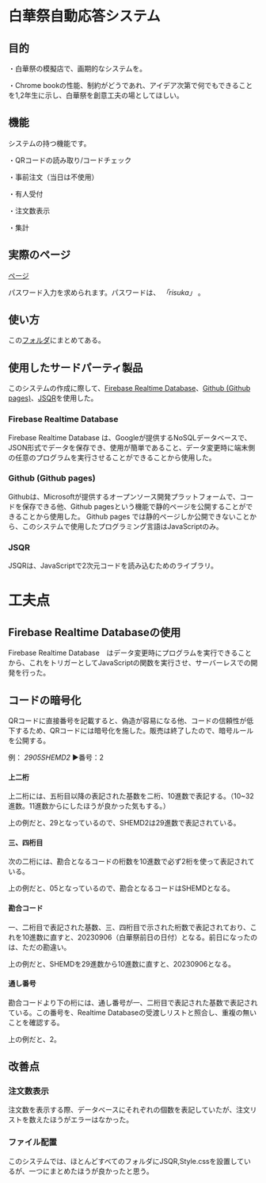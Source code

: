 # 白華祭自動応答システム
## 目的
・白華祭の模擬店で、画期的なシステムを。

・Chrome bookの性能、制約がどうであれ、アイデア次第で何でもできることを1,2年生に示し、白華祭を創意工夫の場としてほしい。

## 機能
システムの持つ機能です。

・QRコードの読み取り/コードチェック

・事前注文（当日は不使用）

・有人受付

・注文数表示

・集計

## 実際のページ
[ページ](https://gobousei.github.io/hakkasai)

パスワード入力を求められます。パスワードは、 *「risuka」* 。

## 使い方
この[フォルダ](https://github.com/Gobousei/hakkasai/tree/main/how-to-use)にまとめてある。

## 使用したサードパーティ製品
このシステムの作成に際して、[Firebase Realtime Database](https://firebase.google.com/?hl=ja)、[Github (Github pages)](https://github.com)、[JSQR](https://github.com/cozmo/jsQR)を使用した。

### Firebase Realtime Database
Firebase Realtime Database は、Googleが提供するNoSQLデータベースで、JSON形式でデータを保存でき、使用が簡単であること、データ変更時に端末側の任意のプログラムを実行させることができることから使用した。

### Github (Github pages)
Githubは、Microsoftが提供するオープンソース開発プラットフォームで、コードを保存できる他、Github pagesという機能で静的ページを公開することができることから使用した。
Github pages では静的ページしか公開できないことから、このシステムで使用したプログラミング言語はJavaScriptのみ。

### JSQR
JSQRは、JavaScriptで2次元コードを読み込むためのライブラリ。

# 工夫点
## Firebase Realtime Databaseの使用
Firebase Realtime Database　はデータ変更時にプログラムを実行できることから、これをトリガーとしてJavaScriptの関数を実行させ、サーバーレスでの開発を行った。

## コードの暗号化
QRコードに直接番号を記載すると、偽造が容易になる他、コードの信頼性が低下するため、QRコードには暗号化を施した。販売は終了したので、暗号ルールを公開する。

例： *2905SHEMD2* ▶番号：2
#### 上二桁
上二桁には、五桁目以降の表記された基数を二桁、10進数で表記する。（10~32進数。11進数からにしたほうが良かった気もする。）

上の例だと、29となっているので、SHEMD2は29進数で表記されている。

#### 三、四桁目
次の二桁には、勘合となるコードの桁数を10進数で必ず2桁を使って表記されている。

上の例だと、05となっているので、勘合となるコードはSHEMDとなる。

#### 勘合コード
一、二桁目で表記された基数、三、四桁目で示された桁数で表記されており、これを10進数に直すと、20230906（白華祭前日の日付）となる。前日になったのは、ただの勘違い。

上の例だと、SHEMDを29進数から10進数に直すと、20230906となる。

#### 通し番号
勘合コードより下の桁には、通し番号が一、二桁目で表記された基数で表記されている。この番号を、Realtime Databaseの受渡しリストと照合し、重複の無いことを確認する。

上の例だと、2。

## 改善点
### 注文数表示
注文数を表示する際、データベースにそれぞれの個数を表記していたが、注文リストを数えたほうがエラーはなかった。

### ファイル配置
このシステムでは、ほとんどすべてのフォルダにJSQR,Style.cssを設置しているが、一つにまとめたほうが良かったと思う。
